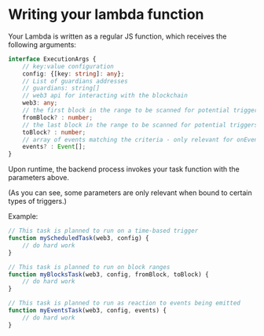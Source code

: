 # Writing your lambda function

Your Lambda is written as a regular JS function, which receives the following arguments:

```ts
interface ExecutionArgs {
    // key:value configuration
    config: {[key: string]: any};
    // List of guardians addresses
    // guardians: string[]
    // web3 api for interacting with the blockchain
    web3: any;
    // the first block in the range to be scanned for potential triggers - only relevant for onBlocks
    fromBlock? : number;
    // the last block in the range to be scanned for potential triggers - only relevant for onBlocks
    toBlock? : number;
    // array of events matching the criteria - only relevant for onEvent
    events? : Event[];
}
 ```

Upon runtime, the backend process invokes your task function with the parameters above.

(As you can see, some parameters are only relevant when bound to certain types of triggers.) 

Example:

```js
// This task is planned to run on a time-based trigger
function myScheduledTask(web3, config) {
    // do hard work
}

// This task is planned to run on block ranges
function myBlocksTask(web3, config, fromBlock, toBlock) {
    // do hard work
}

// This task is planned to run as reaction to events being emitted
function myEventsTask(web3, config, events) {
    // do hard work
}
```